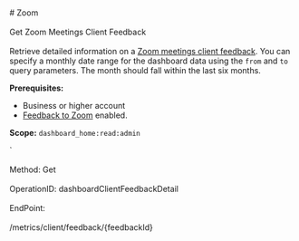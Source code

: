 <br>#     Zoom</br>
<br>Get Zoom Meetings Client Feedback</br>
<br>Retrieve detailed information on a [Zoom meetings client feedback](https://support.zoom.us/hc/en-us/articles/115005855266-End-of-Meeting-Feedback-Survey#h_e30d552b-6d8e-4e0a-a588-9ca8180c4dbf).  You can specify a monthly date range for the dashboard data using the `from` and `to` query parameters. The month should fall within the last six months.

**Prerequisites:**
* Business or higher account
* [Feedback to Zoom](https://support.zoom.us/hc/en-us/articles/115005838023) enabled.

**Scope:** `dashboard_home:read:admin` 

`</br>
<br>Method: Get</br>
<br>OperationID: dashboardClientFeedbackDetail</br>
<br>EndPoint:</br>
<br>/metrics/client/feedback/{feedbackId}</br>
